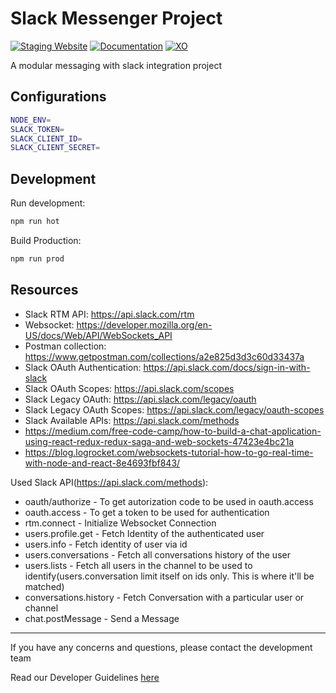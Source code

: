 # Slack Messenger Project #

[![Staging Website](https://img.shields.io/website?label=Staging&url=https://fbzhjzwipk.herokuapp.com/)](https://fbzhjzwipk.herokuapp.com/)
[![Documentation](https://img.shields.io/badge/Read-Documentation-green)](https://docs.google.com/document/d/1-bZ1B2zxUaglfIZTu-lmOQZIX9BGpJKoBpFvX8IszTM/edit?usp=sharing)
[![XO](https://img.shields.io/badge/Powered%20by-XtendOPS%20DEV%20Team-blue)](http://dev-wiki.xtendops.com/)

A modular messaging with slack integration project

## Configurations ##

```bash
NODE_ENV=
SLACK_TOKEN=
SLACK_CLIENT_ID=
SLACK_CLIENT_SECRET=
```

## Development ##

Run development:

```bash
npm run hot
```

Build Production:

```bash
npm run prod
```

## Resources ##

* Slack RTM API: https://api.slack.com/rtm
* Websocket: https://developer.mozilla.org/en-US/docs/Web/API/WebSockets_API
* Postman collection: https://www.getpostman.com/collections/a2e825d3d3c60d33437a
* Slack OAuth Authentication: https://api.slack.com/docs/sign-in-with-slack
* Slack OAuth Scopes: https://api.slack.com/scopes
* Slack Legacy OAuth: https://api.slack.com/legacy/oauth
* Slack Legacy OAuth Scopes: https://api.slack.com/legacy/oauth-scopes
* Slack Available APIs: https://api.slack.com/methods
* https://medium.com/free-code-camp/how-to-build-a-chat-application-using-react-redux-redux-saga-and-web-sockets-47423e4bc21a
* https://blog.logrocket.com/websockets-tutorial-how-to-go-real-time-with-node-and-react-8e4693fbf843/

Used Slack API(https://api.slack.com/methods):

* oauth/authorize - To get autorization code to be used in oauth.access
* oauth.access - To get a token to be used for authentication
* rtm.connect - Initialize Websocket Connection
* users.profile.get - Fetch Identity of the authenticated user
* users.info - Fetch identity of user via id
* users.conversations - Fetch all conversations history of the user
* users.lists - Fetch all users in the channel to be used to identify(users.conversation limit itself on ids only. This is where it'll be matched)
* conversations.history - Fetch Conversation with a particular user or channel
* chat.postMessage - Send a Message

---

If you have any concerns and questions, please contact the development team

Read our Developer Guidelines [here](https://docs.google.com/document/d/1CrRmbC_h1-Mj3hAIxGKVUUoG6kRUFgR4s2Ivn-LIo9A/edit)
